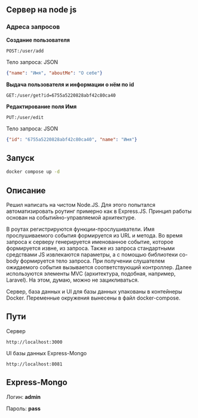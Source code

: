 ## Сервер на node js

### Адреса запросов

<b>Создание пользователя</b>

    POST:/user/add

Тело запроса: JSON 

```JSON
{"name": "Имя", "aboutMe": "О себе"}
```

<b>Выдача пользователя и информации о нём по id</b>

    GET:/user/get?id=6755a5220828abf42c80ca40

<b>Редактирование поля Имя</b>

    PUT:/user/edit

Тело запроса: JSON 

```JSON
{"id": "6755a5220828abf42c80ca40", "name": "Имя"}
```

## Запуск

```bash
docker compose up -d
```

## Описание

Решил написать на чистом Node.JS. Для этого попытался автоматизировать роутинг примерно как в Express.JS. Принцип работы основан на событийно-управляемой архитектуре.

В роутах регистрируются функции-прослушиватели. Имя прослушиваемого события формируется из URL и метода. Во время запроса к серверу генерируется именованное событие, которое формируется извне, из запроса. Также из запроса стандартными средствами JS извлекаются параметры, а с помощью библиотеки co-body формируется тело запроса. При получении слушателем ожидаемого события вызывается соответствующий контроллер. Далее используются элементы MVC (архитектура, подобная, например, Laravel). На этом, думаю, можно не зацикливаться.

Сервер, база данных и UI для базы данных упакованы в контейнеры Docker. Переменные окружения вынесены в файл docker-compose.

## Пути

Сервер

    http://localhost:3000

UI базы данных Express-Mongo

    http://localhost:8081

## Express-Mongo

Логин: <b>admin</b>

Пароль: <b>pass</b>
